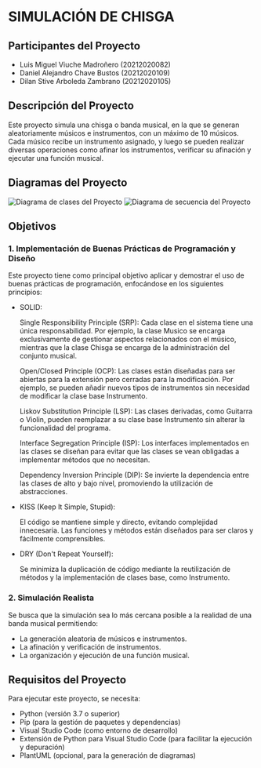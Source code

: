 # **SIMULACIÓN DE CHISGA** 

## Participantes del Proyecto

   - Luis Miguel Viuche Madroñero (20212020082)
   - Daniel Alejandro Chave Bustos (20212020109)
   - Dilan Stive Arboleda Zambrano (20212020105)

## Descripción del Proyecto

Este proyecto simula una chisga o banda musical, en la que se generan aleatoriamente músicos e instrumentos, con un máximo de 10 músicos. Cada músico recibe un instrumento asignado, y luego se pueden realizar diversas operaciones como afinar los instrumentos, verificar su afinación y ejecutar una función musical.

## Diagramas del Proyecto

![Diagrama de clases del Proyecto](https://raw.githubusercontent.com/Donakeru/chisga/main/diagramas/diagrama_clase.png)
![Diagrama de secuencia del Proyecto](https://raw.githubusercontent.com/Donakeru/chisga/main/diagramas/diagrama_secuencia.png)


## Objetivos

### 1. Implementación de Buenas Prácticas de Programación y Diseño
   
   Este proyecto tiene como principal objetivo aplicar y demostrar el uso de buenas prácticas de programación, enfocándose en los siguientes principios:
   
   - SOLID:

      Single Responsibility Principle (SRP): Cada clase en el sistema tiene una única responsabilidad. Por ejemplo, la clase Musico se encarga exclusivamente de gestionar aspectos relacionados con el músico, mientras que la clase Chisga se encarga de la administración del conjunto musical.
      
      Open/Closed Principle (OCP): Las clases están diseñadas para ser abiertas para la extensión pero cerradas para la modificación. Por ejemplo, se pueden añadir nuevos tipos de instrumentos sin necesidad de modificar la clase base Instrumento.
      
      Liskov Substitution Principle (LSP): Las clases derivadas, como Guitarra o Violin, pueden reemplazar a su clase base Instrumento sin alterar la funcionalidad del programa.
      
      Interface Segregation Principle (ISP): Los interfaces implementados en las clases se diseñan para evitar que las clases se vean obligadas a implementar métodos que no necesitan.
      
      Dependency Inversion Principle (DIP): Se invierte la dependencia entre las clases de alto y bajo nivel, promoviendo la utilización de abstracciones.
      
   - KISS (Keep It Simple, Stupid):
      
      El código se mantiene simple y directo, evitando complejidad innecesaria. Las funciones y métodos están diseñados para ser claros y fácilmente comprensibles.

   - DRY (Don't Repeat Yourself):
      
      Se minimiza la duplicación de código mediante la reutilización de métodos y la implementación de clases base, como Instrumento.

### 2. Simulación Realista

   Se busca que la simulación sea lo más cercana posible a la realidad de una banda musical permitiendo:
   
   - La generación aleatoria de músicos e instrumentos.
   - La afinación y verificación de instrumentos.
   - La organización y ejecución de una función musical.


## Requisitos del Proyecto

Para ejecutar este proyecto, se necesita:

- Python (versión 3.7 o superior)
- Pip (para la gestión de paquetes y dependencias)
- Visual Studio Code (como entorno de desarrollo)
- Extensión de Python para Visual Studio Code (para facilitar la ejecución y depuración)
- PlantUML (opcional, para la generación de diagramas)
